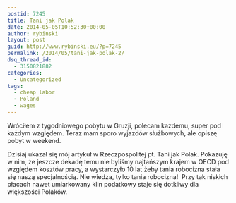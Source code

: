 ```yaml
---
postid: 7245
title: Tani jak Polak
date: 2014-05-05T10:52:30+00:00
author: rybinski
layout: post
guid: http://www.rybinski.eu/?p=7245
permalink: /2014/05/tani-jak-polak-2/
dsq_thread_id:
  - 3150821882
categories:
  - Uncategorized
tags:
  - cheap labor
  - Poland
  - wages
---
```

Wróciłem z tygodniowego pobytu w Gruzji, polecam każdemu, super pod każdym względem. Teraz mam sporo wyjazdów służbowych, ale opiszę pobyt w weekend.

Dzisiaj ukazał się mój artykuł w Rzeczpospolitej pt. Tani jak Polak. Pokazuję w nim, że jeszcze dekadę temu nie byliśmy najtańszym krajem w OECD pod względem kosztów pracy, a wystarczyło 10 lat żeby tania robocizna stała się naszą specjalnością. Nie wiedza, tylko tania robocizna!  Przy tak niskich płacach nawet umiarkowany klin podatkowy staje się dotkliwy dla większości Polaków.
